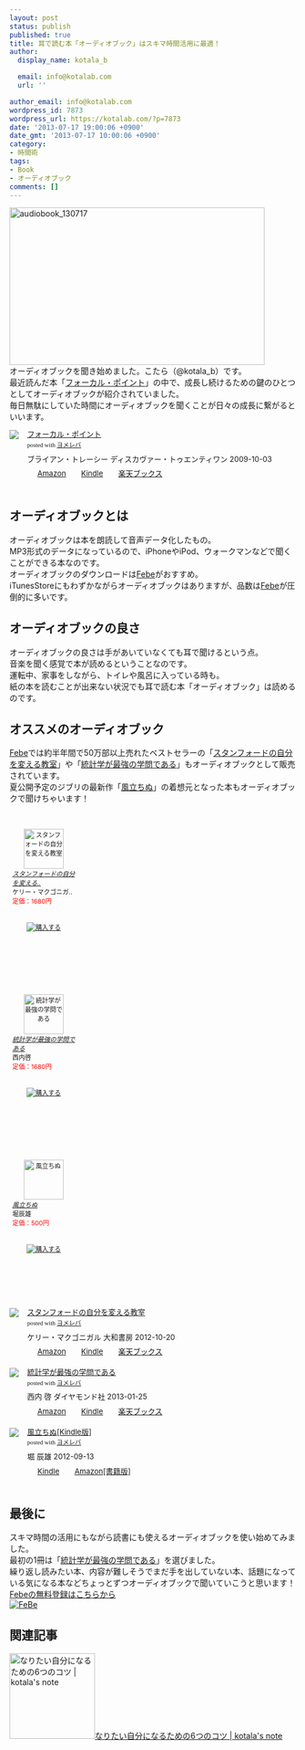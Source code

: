 ```yaml
---
layout: post
status: publish
published: true
title: 耳で読む本「オーディオブック」はスキマ時間活用に最適！
author:
  display_name: kotala_b

  email: info@kotalab.com
  url: ''

author_email: info@kotalab.com
wordpress_id: 7873
wordpress_url: https://kotalab.com/?p=7873
date: '2013-07-17 19:00:06 +0900'
date_gmt: '2013-07-17 10:00:06 +0900'
category:
- 時間術
tags:
- Book
- オーディオブック
comments: []
---
```

<p><img src="https://kotalab.com/wp-content/uploads/audiobook_130717-448x276.jpg" alt="audiobook_130717" width="448" height="276" class="alignnone size-large wp-image-7875" /><br />
オーディオブックを聞き始めました。こたら（@kotala_b）です。<br />
最近読んだ本「<a href="http://c.af.moshimo.com/af/c/click?a_id=374940&p_id=170&pc_id=185&pl_id=4062&s_v=b5Rz2P0601xu&url=http%3A%2F%2Fwww.amazon.co.jp%2Fexec%2Fobidos%2FASIN%2F4887597460%2Fref%3Dnosim" rel="nofollow" name="booklink" target="_blank">フォーカル・ポイント</a>」の中で、成長し続けるための鍵のひとつとしてオーディオブックが紹介されていました。<br />
毎日無駄にしていた時間にオーディオブックを聞くことが日々の成長に繋がるといいます。</p>
<div class="booklink-box" style="text-align:left;padding-bottom:20px;font-size:small;/zoom: 1;overflow: hidden;">
<div class="booklink-image" style="float:left;margin:0 15px 10px 0;"><a href="http://c.af.moshimo.com/af/c/click?a_id=374940&p_id=170&pc_id=185&pl_id=4062&s_v=b5Rz2P0601xu&url=http%3A%2F%2Fwww.amazon.co.jp%2Fexec%2Fobidos%2FASIN%2F4887597460%2Fref%3Dnosim" name="booklink" rel="nofollow" target="_blank"><img src="https://images-fe.ssl-images-amazon.com/images/I/418J55UaMQL._SL160_.jpg" style="border: none;" /></a></div>
<div class="booklink-info" style="line-height:120%;/zoom: 1;overflow: hidden;">
<div class="booklink-name" style="margin-bottom:10px;line-height:120%"><a href="http://c.af.moshimo.com/af/c/click?a_id=374940&p_id=170&pc_id=185&pl_id=4062&s_v=b5Rz2P0601xu&url=http%3A%2F%2Fwww.amazon.co.jp%2Fexec%2Fobidos%2FASIN%2F4887597460%2Fref%3Dnosim" rel="nofollow" name="booklink" target="_blank">フォーカル・ポイント</a>
<div class="booklink-powered-date" style="font-size:8pt;margin-top:5px;font-family:verdana;line-height:120%">posted with <a href="https://yomereba.com" target="_blank">ヨメレバ</a></div>
</div>
<div class="booklink-detail" style="margin-bottom:5px;">ブライアン・トレーシー ディスカヴァー・トゥエンティワン 2009-10-03    </div>
<div class="booklink-link2" style="margin-top:10px;">
<div class="shoplinkamazon" style="display:inline;margin-right:5px;background: url('https://img.yomereba.com/tam_y.gif') 0 0 no-repeat;padding: 2px 0 2px 18px;white-space: nowrap;"><a href="http://c.af.moshimo.com/af/c/click?a_id=374940&p_id=170&pc_id=185&pl_id=4062&s_v=b5Rz2P0601xu&url=http%3A%2F%2Fwww.amazon.co.jp%2Fexec%2Fobidos%2FASIN%2F4887597460%2Fref%3Dnosim" rel="nofollow" target="_blank" title="アマゾン" >Amazon</a></div>
<div class="shoplinkkindle" style="display:inline;margin-right:5px;background: url('https://img.yomereba.com/tam_y.gif') 0 0 no-repeat;padding: 2px 0 2px 18px;white-space: nowrap;"><a href="http://c.af.moshimo.com/af/c/click?a_id=374940&p_id=170&pc_id=185&pl_id=4062&s_v=b5Rz2P0601xu&url=http%3A%2F%2Fwww.amazon.co.jp%2Fgp%2Fsearch%3Fkeywords%3D%2583t%2583H%2581%255B%2583J%2583%258B%2581E%2583%257C%2583C%2583%2593%2583g%26__mk_ja_JP%3D%2583J%2583%255E%2583J%2583i%26url%3Dnode%253D2275256051" rel="nofollow" target="_blank" >Kindle</a></div>
<div class="shoplinkrakuten" style="display:inline;margin-right:5px;background: url('https://img.yomereba.com/tam_y.gif') 0 -50px no-repeat;padding: 2px 0 2px 18px;white-space: nowrap;"><a href="http://c.af.moshimo.com/af/c/click?a_id=374941&p_id=56&pc_id=56&pl_id=637&s_v=b5Rz2P0601xu&url=http%3A%2F%2Fbooks.rakuten.co.jp%2Frb%2F6198900%2F" rel="nofollow" target="_blank" title="楽天ブックス" >楽天ブックス</a></div>
</div>
</div>
<div class="booklink-footer" style="clear: left"></div>
</div>
<!--more-->
<h2>オーディオブックとは</h2>
<p>オーディオブックは本を朗読して音声データ化したもの。<br />
MP3形式のデータになっているので、iPhoneやiPod、ウォークマンなどで聞くことができる本なのです。<br />
オーディオブックのダウンロードは<a href="http://www.febe.jp/affiliate/landing/IYVAYY3FfObzJBIZ-1/top" target="_blank">Febe</a>がおすすめ。<br />
iTunesStoreにもわずかながらオーディオブックはありますが、品数は<a href="http://www.febe.jp/affiliate/landing/IYVAYY3FfObzJBIZ-1/top" target="_blank">Febe</a>が圧倒的に多いです。</p>
<h2>オーディオブックの良さ</h2>
<p>オーディオブックの良さは手があいていなくても耳で聞けるという点。<br />
音楽を聞く感覚で本が読めるということなのです。<br />
運転中、家事をしながら、トイレや風呂に入っている時も。<br />
紙の本を読むことが出来ない状況でも耳で読む本「オーディオブック」は読めるのです。</p>
<h2>オススメのオーディオブック</h2>
<p><a href="http://www.febe.jp/affiliate/landing/IYVAYY3FfObzJBIZ-1/top" target="_blank">Febe</a>では約半年間で50万部以上売れたベストセラーの「<a href="http://c.af.moshimo.com/af/c/click?a_id=374940&p_id=170&pc_id=185&pl_id=4062&s_v=b5Rz2P0601xu&url=http%3A%2F%2Fwww.amazon.co.jp%2Fexec%2Fobidos%2FASIN%2F4479793631%2Fref%3Dnosim" rel="nofollow" name="booklink" target="_blank">スタンフォードの自分を変える教室</a>」や「<a href="http://c.af.moshimo.com/af/c/click?a_id=374940&p_id=170&pc_id=185&pl_id=4062&s_v=b5Rz2P0601xu&url=http%3A%2F%2Fwww.amazon.co.jp%2Fexec%2Fobidos%2FASIN%2F4478022216%2Fref%3Dnosim" rel="nofollow" name="booklink" target="_blank">統計学が最強の学問である</a>」もオーディオブックとして販売されています。<br />
夏公開予定のジブリの最新作「<a href="http://kazetachinu.jp" target="_blank">風立ちぬ</a>」の着想元となった本もオーディオブックで聞けちゃいます！</p>
<div style="text-align:center; width:120px; height:260px; font-size:11px; background:url(http://www.febe.jp/images/affiliate/audiobooks.jpg) no-repeat; padding: 30px 0px 0px 0px;"><a href="http://www.febe.jp/affiliate/landing/IYVAYY3FfObzJBIZ-1/product/149604"><img src="http://www.febe.jp/book_img/149604.jpg" width="70px" alt="スタンフォードの自分を変える教室" style="border:0px;" /></a>
<ul style="list-style:none; text-align:left; margin:0px; padding: 0px;">
<li>
<h6 style="margin: 0px 2px 0px 5px; font-size:11px;"><a href="http://www.febe.jp/affiliate/landing/IYVAYY3FfObzJBIZ-1/product/149604">スタンフォードの自分を変える..</a></h6>
</li>
<li style="margin: 0px 2px 0px 5px;">ケリー・マクゴニガ..</li>
<li style="margin: 0px 2px 30px 5px; color:#FF0000;">定価：1680円</li>
<li style="text-align:center;"><a href="http://www.febe.jp/affiliate/landing/IYVAYY3FfObzJBIZ-1/product/149604"><img src="http://www.febe.jp/images/affiliate/febe_buy_btn.jpg" alt="購入する" style="border:0px;" /></a></li>
</ul>
</div>
<div style="text-align:center; width:120px; height:260px; font-size:11px; background:url(http://www.febe.jp/images/affiliate/audiobooks.jpg) no-repeat; padding: 30px 0px 0px 0px;"><a href="http://www.febe.jp/affiliate/landing/IYVAYY3FfObzJBIZ-1/product/151506"><img src="http://www.febe.jp/book_img/151506.jpg" width="70px" alt="統計学が最強の学問である" style="border:0px;" /></a>
<ul style="list-style:none; text-align:left; margin:0px; padding: 0px;">
<li>
<h6 style="margin: 0px 2px 0px 5px; font-size:11px;"><a href="http://www.febe.jp/affiliate/landing/IYVAYY3FfObzJBIZ-1/product/151506">統計学が最強の学問である</a></h6>
</li>
<li style="margin: 0px 2px 0px 5px;">西内啓</li>
<li style="margin: 0px 2px 30px 5px; color:#FF0000;">定価：1680円</li>
<li style="text-align:center;"><a href="http://www.febe.jp/affiliate/landing/IYVAYY3FfObzJBIZ-1/product/151506"><img src="http://www.febe.jp/images/affiliate/febe_buy_btn.jpg" alt="購入する" style="border:0px;" /></a></li>
</ul>
</div>
<div style="text-align:center; width:120px; height:260px; font-size:11px; background:url(http://www.febe.jp/images/affiliate/audiobooks.jpg) no-repeat; padding: 30px 0px 0px 0px;"><a href="http://www.febe.jp/affiliate/landing/IYVAYY3FfObzJBIZ-1/product/149957"><img src="http://www.febe.jp/book_img/149957.jpg" width="70px" alt="風立ちぬ" style="border:0px;" /></a>
<ul style="list-style:none; text-align:left; margin:0px; padding: 0px;">
<li>
<h6 style="margin: 0px 2px 0px 5px; font-size:11px;"><a href="http://www.febe.jp/affiliate/landing/IYVAYY3FfObzJBIZ-1/product/149957">風立ちぬ</a></h6>
</li>
<li style="margin: 0px 2px 0px 5px;">堀辰雄</li>
<li style="margin: 0px 2px 30px 5px; color:#FF0000;">定価：500円</li>
<li style="text-align:center;"><a href="http://www.febe.jp/affiliate/landing/IYVAYY3FfObzJBIZ-1/product/149957"><img src="http://www.febe.jp/images/affiliate/febe_buy_btn.jpg" alt="購入する" style="border:0px;" /></a></li>
</ul>
</div>
<div class="booklink-box" style="text-align:left;padding-bottom:20px;font-size:small;/zoom: 1;overflow: hidden;">
<div class="booklink-image" style="float:left;margin:0 15px 10px 0;"><a href="http://c.af.moshimo.com/af/c/click?a_id=374940&p_id=170&pc_id=185&pl_id=4062&s_v=b5Rz2P0601xu&url=http%3A%2F%2Fwww.amazon.co.jp%2Fexec%2Fobidos%2FASIN%2F4479793631%2Fref%3Dnosim" name="booklink" rel="nofollow" target="_blank"><img src="https://images-fe.ssl-images-amazon.com/images/I/41fOesLivPL._SL160_.jpg" style="border: none;" /></a></div>
<div class="booklink-info" style="line-height:120%;/zoom: 1;overflow: hidden;">
<div class="booklink-name" style="margin-bottom:10px;line-height:120%"><a href="http://c.af.moshimo.com/af/c/click?a_id=374940&p_id=170&pc_id=185&pl_id=4062&s_v=b5Rz2P0601xu&url=http%3A%2F%2Fwww.amazon.co.jp%2Fexec%2Fobidos%2FASIN%2F4479793631%2Fref%3Dnosim" rel="nofollow" name="booklink" target="_blank">スタンフォードの自分を変える教室</a>
<div class="booklink-powered-date" style="font-size:8pt;margin-top:5px;font-family:verdana;line-height:120%">posted with <a href="https://yomereba.com" target="_blank">ヨメレバ</a></div>
</div>
<div class="booklink-detail" style="margin-bottom:5px;">ケリー・マクゴニガル 大和書房 2012-10-20    </div>
<div class="booklink-link2" style="margin-top:10px;">
<div class="shoplinkamazon" style="display:inline;margin-right:5px;background: url('https://img.yomereba.com/tam_y.gif') 0 0 no-repeat;padding: 2px 0 2px 18px;white-space: nowrap;"><a href="http://c.af.moshimo.com/af/c/click?a_id=374940&p_id=170&pc_id=185&pl_id=4062&s_v=b5Rz2P0601xu&url=http%3A%2F%2Fwww.amazon.co.jp%2Fexec%2Fobidos%2FASIN%2F4479793631%2Fref%3Dnosim" rel="nofollow" target="_blank" title="アマゾン" >Amazon</a></div>
<div class="shoplinkkindle" style="display:inline;margin-right:5px;background: url('https://img.yomereba.com/tam_y.gif') 0 0 no-repeat;padding: 2px 0 2px 18px;white-space: nowrap;"><a href="http://c.af.moshimo.com/af/c/click?a_id=374940&p_id=170&pc_id=185&pl_id=4062&s_v=b5Rz2P0601xu&url=http%3A%2F%2Fwww.amazon.co.jp%2Fexec%2Fobidos%2FASIN%2FB00CHWLZ5S%2F" rel="nofollow" target="_blank" >Kindle</a></div>
<div class="shoplinkrakuten" style="display:inline;margin-right:5px;background: url('https://img.yomereba.com/tam_y.gif') 0 -50px no-repeat;padding: 2px 0 2px 18px;white-space: nowrap;"><a href="http://c.af.moshimo.com/af/c/click?a_id=374941&p_id=56&pc_id=56&pl_id=637&s_v=b5Rz2P0601xu&url=http%3A%2F%2Fbooks.rakuten.co.jp%2Frb%2F12056267%2F" rel="nofollow" target="_blank" title="楽天ブックス" >楽天ブックス</a></div>
</div>
</div>
<div class="booklink-footer" style="clear: left"></div>
</div>
<div class="booklink-box" style="text-align:left;padding-bottom:20px;font-size:small;/zoom: 1;overflow: hidden;">
<div class="booklink-image" style="float:left;margin:0 15px 10px 0;"><a href="http://c.af.moshimo.com/af/c/click?a_id=374940&p_id=170&pc_id=185&pl_id=4062&s_v=b5Rz2P0601xu&url=http%3A%2F%2Fwww.amazon.co.jp%2Fexec%2Fobidos%2FASIN%2F4478022216%2Fref%3Dnosim" name="booklink" rel="nofollow" target="_blank"><img src="https://images-fe.ssl-images-amazon.com/images/I/41-4aLbrvpL._SL160_.jpg" style="border: none;" /></a></div>
<div class="booklink-info" style="line-height:120%;/zoom: 1;overflow: hidden;">
<div class="booklink-name" style="margin-bottom:10px;line-height:120%"><a href="http://c.af.moshimo.com/af/c/click?a_id=374940&p_id=170&pc_id=185&pl_id=4062&s_v=b5Rz2P0601xu&url=http%3A%2F%2Fwww.amazon.co.jp%2Fexec%2Fobidos%2FASIN%2F4478022216%2Fref%3Dnosim" rel="nofollow" name="booklink" target="_blank">統計学が最強の学問である</a>
<div class="booklink-powered-date" style="font-size:8pt;margin-top:5px;font-family:verdana;line-height:120%">posted with <a href="https://yomereba.com" target="_blank">ヨメレバ</a></div>
</div>
<div class="booklink-detail" style="margin-bottom:5px;">西内 啓 ダイヤモンド社 2013-01-25    </div>
<div class="booklink-link2" style="margin-top:10px;">
<div class="shoplinkamazon" style="display:inline;margin-right:5px;background: url('https://img.yomereba.com/tam_y.gif') 0 0 no-repeat;padding: 2px 0 2px 18px;white-space: nowrap;"><a href="http://c.af.moshimo.com/af/c/click?a_id=374940&p_id=170&pc_id=185&pl_id=4062&s_v=b5Rz2P0601xu&url=http%3A%2F%2Fwww.amazon.co.jp%2Fexec%2Fobidos%2FASIN%2F4478022216%2Fref%3Dnosim" rel="nofollow" target="_blank" title="アマゾン" >Amazon</a></div>
<div class="shoplinkkindle" style="display:inline;margin-right:5px;background: url('https://img.yomereba.com/tam_y.gif') 0 0 no-repeat;padding: 2px 0 2px 18px;white-space: nowrap;"><a href="http://c.af.moshimo.com/af/c/click?a_id=374940&p_id=170&pc_id=185&pl_id=4062&s_v=b5Rz2P0601xu&url=http%3A%2F%2Fwww.amazon.co.jp%2Fexec%2Fobidos%2FASIN%2FB00B42SXH0%2F" rel="nofollow" target="_blank" >Kindle</a></div>
<div class="shoplinkrakuten" style="display:inline;margin-right:5px;background: url('https://img.yomereba.com/tam_y.gif') 0 -50px no-repeat;padding: 2px 0 2px 18px;white-space: nowrap;"><a href="http://c.af.moshimo.com/af/c/click?a_id=374941&p_id=56&pc_id=56&pl_id=637&s_v=b5Rz2P0601xu&url=http%3A%2F%2Fbooks.rakuten.co.jp%2Frb%2F12142166%2F" rel="nofollow" target="_blank" title="楽天ブックス" >楽天ブックス</a></div>
</div>
</div>
<div class="booklink-footer" style="clear: left"></div>
</div>
<div class="booklink-box" style="text-align:left;padding-bottom:20px;font-size:small;/zoom: 1;overflow: hidden;">
<div class="booklink-image" style="float:left;margin:0 15px 10px 0;"><a href="http://c.af.moshimo.com/af/c/click?a_id=374940&p_id=170&pc_id=185&pl_id=4062&s_v=b5Rz2P0601xu&url=http%3A%2F%2Fwww.amazon.co.jp%2Fexec%2Fobidos%2FASIN%2FB009AKHZGS%2Fref%3Dnosim" name="booklink" rel="nofollow" target="_blank"><img src="https://images-fe.ssl-images-amazon.com/images/I/41U3xcsFIBL._SL160_.jpg" style="border: none;" /></a></div>
<div class="booklink-info" style="line-height:120%;/zoom: 1;overflow: hidden;">
<div class="booklink-name" style="margin-bottom:10px;line-height:120%"><a href="http://c.af.moshimo.com/af/c/click?a_id=374940&p_id=170&pc_id=185&pl_id=4062&s_v=b5Rz2P0601xu&url=http%3A%2F%2Fwww.amazon.co.jp%2Fexec%2Fobidos%2FASIN%2FB009AKHZGS%2Fref%3Dnosim" rel="nofollow" name="booklink" target="_blank">風立ちぬ[Kindle版]</a>
<div class="booklink-powered-date" style="font-size:8pt;margin-top:5px;font-family:verdana;line-height:120%">posted with <a href="https://yomereba.com" target="_blank">ヨメレバ</a></div>
</div>
<div class="booklink-detail" style="margin-bottom:5px;">堀 辰雄  2012-09-13    </div>
<div class="booklink-link2" style="margin-top:10px;">
<div class="shoplinkkindle" style="display:inline;margin-right:5px;background: url('https://img.yomereba.com/tam_y.gif') 0 0 no-repeat;padding: 2px 0 2px 18px;white-space: nowrap;"><a href="http://c.af.moshimo.com/af/c/click?a_id=374940&p_id=170&pc_id=185&pl_id=4062&s_v=b5Rz2P0601xu&url=http%3A%2F%2Fwww.amazon.co.jp%2Fexec%2Fobidos%2FASIN%2FB00C8T205Y%2F" rel="nofollow" target="_blank" >Kindle</a></div>
<div class="shoplinkamazon" style="display:inline;margin-right:5px;background: url('https://img.yomereba.com/tam_y.gif') 0 0 no-repeat;padding: 2px 0 2px 18px;white-space: nowrap;"><a href="http://c.af.moshimo.com/af/c/click?a_id=374940&p_id=170&pc_id=185&pl_id=4062&s_v=b5Rz2P0601xu&url=http%3A%2F%2Fwww.amazon.co.jp%2Fexec%2Fobidos%2FASIN%2F4821152819%2F" rel="nofollow" target="_blank" title="アマゾン" >Amazon[書籍版]</a></div>
</div>
</div>
<div class="booklink-footer" style="clear: left"></div>
</div>
<h2>最後に</h2>
<p>スキマ時間の活用にもながら読書にも使えるオーディオブックを使い始めてみました。<br />
最初の1冊は「<a href="http://www.febe.jp/affiliate/landing/IYVAYY3FfObzJBIZ-1/product/151506">統計学が最強の学問である</a>」を選びました。<br />
繰り返し読みたい本、内容が難しそうでまだ手を出していない本、話題になっている気になる本などちょっとずつオーディオブックで聞いていこうと思います！<br />
<a href="http://www.febe.jp/affiliate/landing/IYVAYY3FfObzJBIZ-1/top" target="_blank">Febeの無料登録はこちらから</a><br />
<a href="http://www.febe.jp/affiliate/landing/IYVAYY3FfObzJBIZ-1/top"><img src="http://www.febe.jp/images/affiliate/bana1.jpg" alt="FeBe" style="border:0px;"></a></p>
<h2 class="rele">関連記事</h2>
<p><a href="https://kotalab.com/i-want-to-be-6things" target="_blank"><img  class="alignleft" src="https://kotalab.com/wp-content/uploads/slooProImg_20130208152334.jpg" alt="なりたい自分になるための6つのコツ | kotala's note" width="150" /></a><a href="https://kotalab.com/i-want-to-be-6things" target="_blank">なりたい自分になるための6つのコツ | kotala's note</a><br style="clear:both;" /></p>
